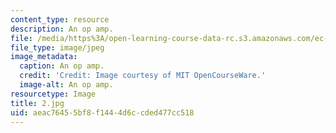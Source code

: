 ```yaml
---
content_type: resource
description: An op amp.
file: /media/https%3A/open-learning-course-data-rc.s3.amazonaws.com/ec-s06-practical-electronics-fall-2004/aeac76455bf8f1444d6ccded477cc518_2.jpg
file_type: image/jpeg
image_metadata:
  caption: An op amp.
  credit: 'Credit: Image courtesy of MIT OpenCourseWare.'
  image-alt: An op amp.
resourcetype: Image
title: 2.jpg
uid: aeac7645-5bf8-f144-4d6c-cded477cc518
---
```

